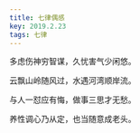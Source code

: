 ```yaml
---
title: 七律偶感
key: 2019.2.23
tags: 七律
---
```


多虑伤神穷智谋，久忧害气少闲悠。

云飘山岭随风过，水遇河湾顺岸流。

与人一怼应有悔，做事三思才无愁。

养性调心乃从定，也当随意成老头。

</br>

